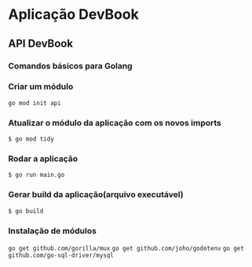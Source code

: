 # Aplicação DevBook

## API DevBook

### Comandos básicos para Golang

### Criar um módulo

`go mod init api`

### Atualizar o módulo da aplicação com os novos imports

`$ go mod tidy`

### Rodar a aplicação

`$ go run main.go`

### Gerar build da aplicação(arquivo executável)

`$ go build`

### Instalação de módulos

`go get github.com/gorilla/mux`
`go get github.com/joho/godotenv`
`go get github.com/go-sql-driver/mysql`
